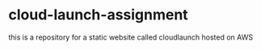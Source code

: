 # cloud-launch-assignment
this is a repository for a static website called cloudlaunch hosted on AWS
